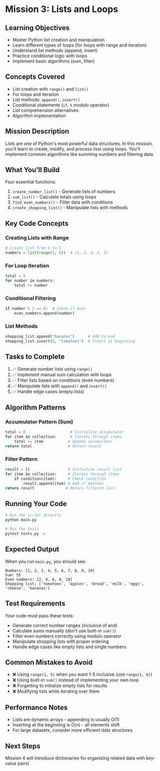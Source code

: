 # Mission 3: Lists and Loops

## Learning Objectives
- Master Python list creation and manipulation
- Learn different types of loops (for loops with range and iteration)
- Understand list methods (append, insert)
- Practice conditional logic with loops
- Implement basic algorithms (sum, filter)

## Concepts Covered
- List creation with `range()` and `list()`
- For loops and iteration
- List methods: `append()`, `insert()`
- Conditional statements (`if`, `%` modulo operator)
- List comprehension alternatives
- Algorithm implementation

## Mission Description
Lists are one of Python's most powerful data structures. In this mission, you'll learn to create, modify, and process lists using loops. You'll implement common algorithms like summing numbers and filtering data.

## What You'll Build
Four essential functions:
1. `create_number_list()` - Generate lists of numbers
2. `sum_list()` - Calculate totals using loops
3. `find_even_numbers()` - Filter data with conditions
4. `create_shopping_list()` - Manipulate lists with methods

## Key Code Concepts

### Creating Lists with Range
```python
# Create list from 1 to 5
numbers = list(range(1, 6))  # [1, 2, 3, 4, 5]
```

### For Loop Iteration
```python
total = 0
for number in numbers:
    total += number
```

### Conditional Filtering
```python
if number % 2 == 0:  # Check if even
    even_numbers.append(number)
```

### List Methods
```python
shopping_list.append("bananas")      # Add to end
shopping_list.insert(0, "tomatoes")  # Insert at beginning
```

## Tasks to Complete
1. ✅ Generate number lists using `range()`
2. ✅ Implement manual sum calculation with loops
3. ✅ Filter lists based on conditions (even numbers)
4. ✅ Manipulate lists with `append()` and `insert()`
5. ✅ Handle edge cases (empty lists)

## Algorithm Patterns

### Accumulator Pattern (Sum)
```python
total = 0                    # Initialize accumulator
for item in collection:      # Iterate through items
    total += item           # Update accumulator
return total                # Return result
```

### Filter Pattern
```python
result = []                 # Initialize result list
for item in collection:     # Iterate through items
    if condition(item):     # Check condition
        result.append(item) # Add if matches
return result              # Return filtered list
```

## Running Your Code
```bash
# Run the script directly
python main.py

# Run the tests
pytest tests.py -v
```

## Expected Output
When you run `main.py`, you should see:
```
Numbers: [1, 2, 3, 4, 5, 6, 7, 8, 9, 10]
Sum: 55
Even numbers: [2, 4, 6, 8, 10]
Shopping list: ['tomatoes', 'apples', 'bread', 'milk', 'eggs', 'cheese', 'bananas']
```

## Test Requirements
Your code must pass these tests:
- Generate correct number ranges (inclusive of end)
- Calculate sums manually (don't use built-in `sum()`)
- Filter even numbers correctly using modulo operator
- Manipulate shopping lists with proper ordering
- Handle edge cases like empty lists and single numbers

## Common Mistakes to Avoid
- ❌ Using `range(1, 5)` when you want 1-5 inclusive (use `range(1, 6)`)
- ❌ Using built-in `sum()` instead of implementing your own loop
- ❌ Forgetting to initialize empty lists for results
- ❌ Modifying lists while iterating over them

## Performance Notes
- Lists are dynamic arrays - appending is usually O(1)
- Inserting at the beginning is O(n) - all elements shift
- For large datasets, consider more efficient data structures

## Next Steps
Mission 4 will introduce dictionaries for organizing related data with key-value pairs!
